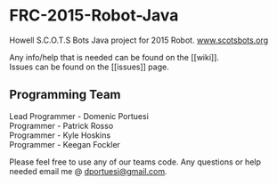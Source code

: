 FRC-2015-Robot-Java
===================
Howell S.C.O.T.S Bots
Java project for 2015 Robot.
www.scotsbots.org

Any info/help that is needed can be found on the [[wiki]]. <br>
Issues can be found on the [[issues]] page.

Programming Team
-------------------
Lead Programmer - Domenic Portuesi <br>
Programmer - Patrick Rosso <br>
Programmer - Kyle Hoskins <br>
Programmer - Keegan Fockler <br>

Please feel free to use any of our teams code. Any questions or help needed email me @ dportuesi@gmail.com.
